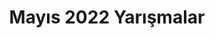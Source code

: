 ---
layout: monthly
title: "Mayıs 2022 Yarışmalar"
key: "mayıs 2022"
description: "Mayıs 2022 son başvuru tarihli tüm yazı yazma yarışmaları, kitap okuma yarışmaları, senaryo yarışmaları, öykü yarışmalarına buradan ulaşabilirsiniz."
permalink: "mayis-2022-yarismalar/"
---